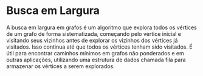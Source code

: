 # Busca em Largura
A busca em largura em grafos é um algoritmo que explora todos os vértices de um grafo de forma sistematizada, começando pelo vértice inicial e visitando seus vizinhos antes de explorar os vizinhos dos vértices já visitados. Isso continua até que todos os vértices tenham sido visitados. É útil para encontrar caminhos mínimos em grafos não ponderados e em outras aplicações, utilizando uma estrutura de dados chamada fila para armazenar os vértices a serem explorados.
